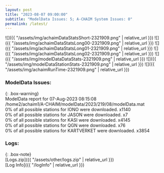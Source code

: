 ```yaml
---
layout: post
title: "2023-08-07 09:00:00"
subtitle: "ModelData Issues: 5; A-CHAIM System Issues: 0"
permalink: /latest/
---
```


![]({{ "/assets/img/achaimDataStatsShort-2321909.png" | relative_url }})
![]({{ "/assets/img/achaimDataStatsLong00-2321909.png" | relative_url }})
![]({{ "/assets/img/achaimDataStatsLong01-2321909.png" | relative_url }})
![]({{ "/assets/img/achaimDataStatsLong02-2321909.png" | relative_url }})
![]({{ "/assets/img/modelDataDataStats-2321909.png" | relative_url }})
![]({{ "/assets/img/modelDataStationStats-2321909.png" | relative_url }})
![]({{ "/assets/img/achaimRunTime-2321909.png" | relative_url }})


### ModelData Issues:  
  
{: .box-warning}  
 ModelData report for 07-Aug-2023 08:15:08   
 /home2/achaim1/A-CHAIM/modelData/2023/219/08/modelData.mat   
 0% of all possible stations for IONO were downloaded. x1140   
 0% of all possible stations for JASON were downloaded. x7   
 0% of all possible stations for KASI were downloaded. x4145   
 0% of all possible stations for QGN were downloaded. x76   
 0% of all possible stations for KARTVERKET were downloaded. x3854   
  


### Logs:  
  
{: .box-note}  
[Logs.zip]({{ "/assets/other/logs.zip" | relative_url }})  
[Log Info]({{ "/logInfo" | relative_url }})  
